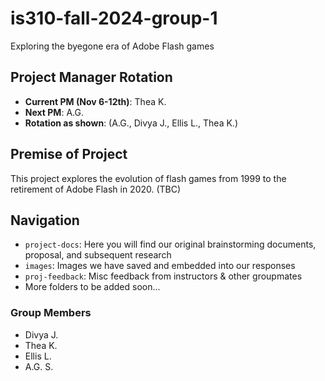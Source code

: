 # is310-fall-2024-group-1
Exploring the byegone era of Adobe Flash games

## Project Manager Rotation
- **__Current PM (Nov 6-12th)__**: Thea K.
- **Next PM**: A.G.
- **Rotation as shown**: (A.G., Divya J., Ellis L., Thea K.)

## Premise of Project
This project explores the evolution of flash games from 1999 to the retirement of Adobe Flash in 2020. (TBC)

## Navigation
- `project-docs`: Here you will find our original brainstorming documents, proposal, and subsequent research
- `images`: Images we have saved and embedded into our responses
- `proj-feedback`: Misc feedback from instructors & other groupmates
- More folders to be added soon...

### Group Members
- Divya J.
- Thea K.
- Ellis L.
- A.G. S.

